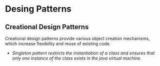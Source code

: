 # Desing Patterns

## Creational Design Patterns 
Creational design patterns provide various object creation mechanisms, which increase flexibility and reuse of existing code.

* *Singleton pattern restricts the instantiation of a class and ensures that only one instance of the class exists in the java virtual machine.*
